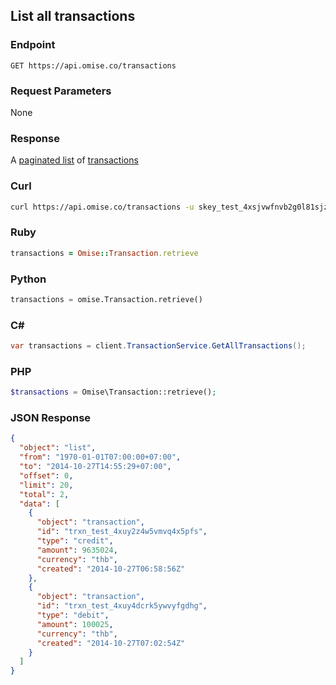 ## List all transactions

### Endpoint

```
GET https://api.omise.co/transactions
```

### Request Parameters

None

### Response

A [paginated list](/api/pagination) of [transactions](/api/transactions#the-transaction-object)

### Curl

```sh
curl https://api.omise.co/transactions -u skey_test_4xsjvwfnvb2g0l81sjz:
```

### Ruby

```ruby
transactions = Omise::Transaction.retrieve
```

### Python

```python
transactions = omise.Transaction.retrieve()
```

### C&#35;

```c#
var transactions = client.TransactionService.GetAllTransactions();
```

### PHP

```php
$transactions = Omise\Transaction::retrieve();
```

### JSON Response

```json
{
  "object": "list",
  "from": "1970-01-01T07:00:00+07:00",
  "to": "2014-10-27T14:55:29+07:00",
  "offset": 0,
  "limit": 20,
  "total": 2,
  "data": [
    {
      "object": "transaction",
      "id": "trxn_test_4xuy2z4w5vmvq4x5pfs",
      "type": "credit",
      "amount": 9635024,
      "currency": "thb",
      "created": "2014-10-27T06:58:56Z"
    },
    {
      "object": "transaction",
      "id": "trxn_test_4xuy4dcrk5ywvyfgdhg",
      "type": "debit",
      "amount": 100025,
      "currency": "thb",
      "created": "2014-10-27T07:02:54Z"
    }
  ]
}
```
